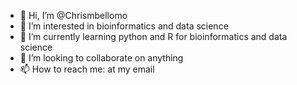 - 👋 Hi, I’m @Chrismbellomo
- 👀 I’m interested in bioinformatics and data science
- 🌱 I’m currently learning python and R for bioinformatics and data science
- 💞️ I’m looking to collaborate on anything
- 📫 How to reach me: at my email

<!---
Chrismbellomo/Chrismbellomo is a ✨ special ✨ repository because its `README.md` (this file) appears on your GitHub profile.
You can click the Preview link to take a look at your changes.
--->
